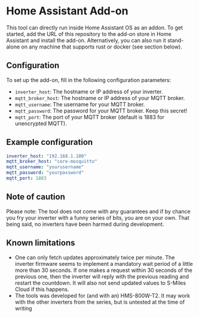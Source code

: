 # Home Assistant Add-on

This tool can directly run inside Home Assistant OS as an addon. To get started, add the URL of this repository to the add-on store in Home Assistant and install the add-on. Alternatively, you can also run it stand-alone on any machine that supports rust or docker (see section below).

## Configuration

To set up the add-on, fill in the following configuration parameters:

- `inverter_host`: The hostname or IP address of your inverter.
- `mqtt_broker_host`: The hostname or IP address of your MQTT broker.
- `mqtt_username`: The username for your MQTT broker.
- `mqtt_password`: The password for your MQTT broker. Keep this secret!
- `mqtt_port`: The port of your MQTT broker (default is 1883 for unencrypted MQTT).

## Example configuration

```yaml
inverter_host: "192.168.1.100"
mqtt_broker_host: "core-mosquitto"
mqtt_username: "yourusername"
mqtt_password: "yourpassword"
mqtt_port: 1883
```

## Note of caution
Please note: The tool does not come with any guarantees and if by chance you fry your inverter with a funny series of bits, you are on your own. That being said, no inverters have been harmed during development. 

## Known limitations
- One can only fetch updates approximately twice per minute. The inverter firmware seems to implement a mandatory wait period of a little more than 30 seconds. If one makes a request within 30 seconds of the previous one, then the inverter will reply with the previous reading and restart the countdown. It will also not send updated values to S-Miles Cloud if this happens. 
- The tools was developed for (and with an) HMS-800W-T2. It may work with the other inverters from the series, but is untested at the time of writing

